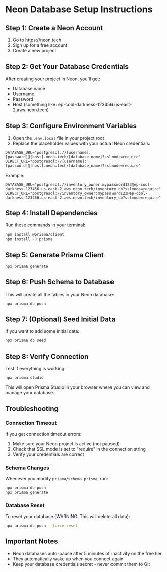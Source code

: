 # Neon Database Setup Instructions

## Step 1: Create a Neon Account
1. Go to https://neon.tech
2. Sign up for a free account
3. Create a new project

## Step 2: Get Your Database Credentials
After creating your project in Neon, you'll get:
- Database name
- Username
- Password
- Host (something like: ep-cool-darkness-123456.us-east-2.aws.neon.tech)

## Step 3: Configure Environment Variables
1. Open the `.env.local` file in your project root
2. Replace the placeholder values with your actual Neon credentials:

```
DATABASE_URL="postgresql://[username]:[password]@[host].neon.tech/[database_name]?sslmode=require"
DIRECT_URL="postgresql://[username]:[password]@[host].neon.tech/[database_name]?sslmode=require"
```

Example:
```
DATABASE_URL="postgresql://inventory_owner:mypassword123@ep-cool-darkness-123456.us-east-2.aws.neon.tech/inventory_db?sslmode=require"
DIRECT_URL="postgresql://inventory_owner:mypassword123@ep-cool-darkness-123456.us-east-2.aws.neon.tech/inventory_db?sslmode=require"
```

## Step 4: Install Dependencies
Run these commands in your terminal:

```bash
npm install @prisma/client
npm install -D prisma
```

## Step 5: Generate Prisma Client
```bash
npx prisma generate
```

## Step 6: Push Schema to Database
This will create all the tables in your Neon database:

```bash
npx prisma db push
```

## Step 7: (Optional) Seed Initial Data
If you want to add some initial data:

```bash
npx prisma db seed
```

## Step 8: Verify Connection
Test if everything is working:

```bash
npx prisma studio
```

This will open Prisma Studio in your browser where you can view and manage your database.

## Troubleshooting

### Connection Timeout
If you get connection timeout errors:
1. Make sure your Neon project is active (not paused)
2. Check that SSL mode is set to "require" in the connection string
3. Verify your credentials are correct

### Schema Changes
Whenever you modify `prisma/schema.prisma`, run:
```bash
npx prisma db push
npx prisma generate
```

### Database Reset
To reset your database (WARNING: This will delete all data):
```bash
npx prisma db push --force-reset
```

## Important Notes
- Neon databases auto-pause after 5 minutes of inactivity on the free tier
- They automatically wake up when you connect again
- Keep your database credentials secret - never commit them to Git